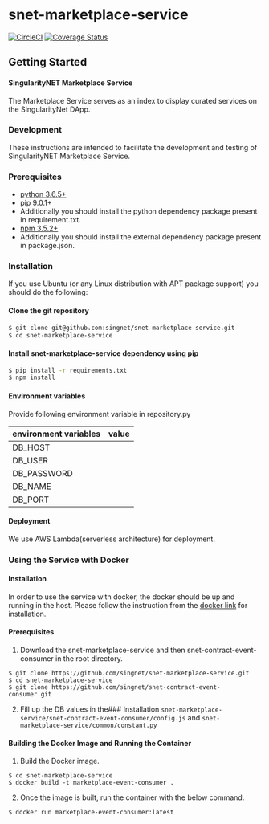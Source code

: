 # snet-marketplace-service

[![CircleCI](https://circleci.com/gh/singnet/snet-cli.svg?style=svg)](https://circleci.com/gh/singnet/snet-marketplace-service)
[![Coverage Status](https://coveralls.io/repos/github/singnet/snet-marketplace-service/badge.svg?branch=master)](https://coveralls.io/github/singnet/snet-marketplace-service?branch=master)
## Getting Started  
#### SingularityNET Marketplace Service  
The Marketplace Service serves as an index to display curated services on the SingularityNet DApp.
### Development
These instructions are intended to facilitate the development and testing of SingularityNET Marketplace Service.

### Prerequisites

* [python 3.6.5+](https://www.python.org/downloads/)
* pip 9.0.1+
* Additionally you should install the python dependency package present in requirement.txt.
* [npm 3.5.2+](#)
* Additionally you should install the external dependency package present in package.json.

### Installation
If you use Ubuntu (or any Linux distribution with APT package support) you should do the following:

#### Clone the git repository
```bash
$ git clone git@github.com:singnet/snet-marketplace-service.git
$ cd snet-marketplace-service
```

#### Install snet-marketplace-service dependency using pip
```bash
$ pip install -r requirements.txt
$ npm install
```
#### Environment variables
Provide following environment variable in repository.py

environment variables|value
-----|-----
DB_HOST|
DB_USER|
DB_PASSWORD|
DB_NAME|
DB_PORT|

#### Deployment
We use AWS Lambda(serverless architecture) for deployment.

### Using the Service with Docker

#### Installation
In order to use the service with docker, the docker should be up and running in the host.
Please follow the instruction from the [docker link](https://docs.docker.com/install/linux/docker-ce/ubuntu/) for installation.

#### Prerequisites
1. Download the snet-marketplace-service and then snet-contract-event-consumer in the root directory.
```console
$ git clone https://github.com/singnet/snet-marketplace-service.git
$ cd snet-marketplace-service
$ git clone https://github.com/singnet/snet-contract-event-consumer.git
```

2. Fill up the DB values in the### Installation    ```snet-marketplace-service/snet-contract-event-consumer/config.js``` and ```snet-marketplace-service/common/constant.py```

#### Building the Docker Image and Running the Container
 1. Build the Docker image.
 ```console
 $ cd snet-marketplace-service
 $ docker build -t marketplace-event-consumer .
 ```

 2. Once the image is built, run the container with the below command.
 ```console
 $ docker run marketplace-event-consumer:latest
 ```
